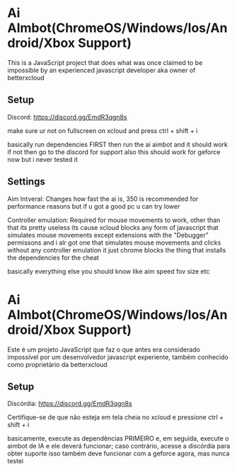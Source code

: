 # Ai AImbot(ChromeOS/Windows/Ios/Android/Xbox Support)

This is a JavaScript project that does what was once claimed to be impossible by an experienced javascript developer aka owner of betterxcloud
## Setup
Discord: https://discord.gg/EmdR3qgn8s

make sure ur not on fullscreen on xcloud and press ctrl + shift + i

basically run dependencies FIRST then run the ai aimbot and it should work if not then go to the discord for support
also this should work for geforce now but i never tested it


## Settings

Aim Intveral: Changes how fast the ai is, 350 is recommended for performance reasons but if u got a good pc u can try lower

Controller emulation: Required for mouse movements to work, other than that its pretty useless its cause xcloud blocks any form of javascript that simulates mouse movements except extensions with the "Debugger" permissons and i alr got one that simulates mouse movements and clicks without any controller emulation it just chrome blocks the thing that installs the dependencies for the cheat

basically everything else you should know like aim speed fov size etc



# Ai AImbot(ChromeOS/Windows/Ios/Android/Xbox Support)

Este é um projeto JavaScript que faz o que antes era considerado impossível por um desenvolvedor javascript experiente, também conhecido como proprietário da betterxcloud
## Setup
Discórdia: https://discord.gg/EmdR3qgn8s

Certifique-se de que não esteja em tela cheia no xcloud e pressione ctrl + shift + i

basicamente, execute as dependências PRIMEIRO e, em seguida, execute o aimbot de IA e ele deverá funcionar; caso contrário, acesse a discórdia para obter suporte
isso também deve funcionar com a geforce agora, mas nunca testei
